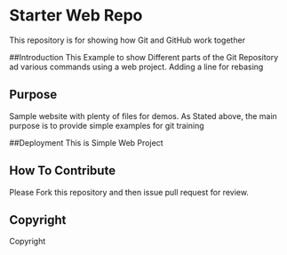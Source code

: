 # Starter Web Repo

This repository is for showing how Git and GitHub work together

##Introduction
This Example to show Different parts of the Git Repository ad various commands using a web project. Adding a line for rebasing

## Purpose

Sample website with plenty of files for demos.
As Stated above, the main purpose is to provide simple examples for git training

##Deployment
This is Simple Web Project
## How To Contribute
Please Fork this repository and then issue pull request for review.
## Copyright

Copyright